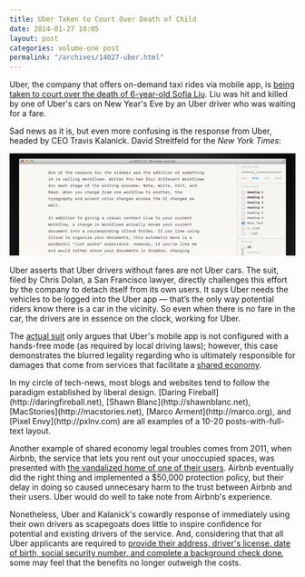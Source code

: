 ```yaml
---
title: Uber Taken to Court Over Death of Child
date: 2014-01-27 10:05
layout: post
categories: volume-one post
permalink: "/archives/14027-uber.html"
---
```



Uber, the company that offers on-demand taxi rides via mobile app, is [being taken to court over the death of 6-year-old Sofia Liu](http://bits.blogs.nytimes.com/2014/01/27/uber-and-a-childs-death/). Liu was hit and killed by one of Uber's cars on New Year's Eve by an Uber driver who was waiting for a fare.


Sad news as it is, but even more confusing is the response from Uber, headed by CEO Travis Kalanick. David Streitfeld for the _New York Times_:

__![writer pro workflow](/public/cargo/writer-pro-workflow.png)__


Uber asserts that Uber drivers without fares are not Uber cars. The suit, filed by Chris Dolan, a San Francisco lawyer, directly challenges this effort by the company to detach itself from its own users. It says Uber needs the vehicles to be logged into the Uber app — that’s the only way potential riders know there is a car in the vicinity. So even when there is no fare in the car, the drivers are in essence on the clock, working for Uber.

The [actual suit](https://www.documentcloud.org/documents/1009476-uber-liu-update.html) only argues that Uber's mobile app is not configured with a hands-free mode (as required by local driving laws); however, this case demonstrates the blurred legality regarding who is ultimately responsible for damages that come from services that facilitate a [shared economy](http://en.wikipedia.org/wiki/Sharing_economy).
<aside>In my circle of tech-news, most blogs and websites tend to follow the paradigm established by liberal design. [Daring Fireball](http://daringfireball.net), [Shawn Blanc](http://shawnblanc.net), [MacStories](http://macstories.net), [Marco Arment](http://marco.org), and [Pixel Envy](http://pxlnv.com) are all examples of a 10-20 posts-with-full-text layout.</aside>

Another example of shared economy legal troubles comes from 2011, when Airbnb, the service that lets you rent out your unoccupied spaces, was presented with [the vandalized home of one of their users](http://blog.airbnb.com/our-commitment-to-trust-and-safety/). Airbnb eventually did the right thing and implemented a $50,000 protection policy, but their delay in doing so caused unnecesary harm to the trust between Airbnb and their users. Uber would do well to take note from Airbnb's experience.

Nonetheless, Uber and Kalanick's cowardly response of immediately using their own drivers as scapegoats does little to inspire confidence for potential and existing drivers of the service. And, considering that that all Uber applicants are required to [provide their address, driver's license, date of birth, social security number, and complete a background check done](https://partners.uber.com/signup/san-francisco/p2p/), some may feel that the benefits no longer outweigh the costs.
